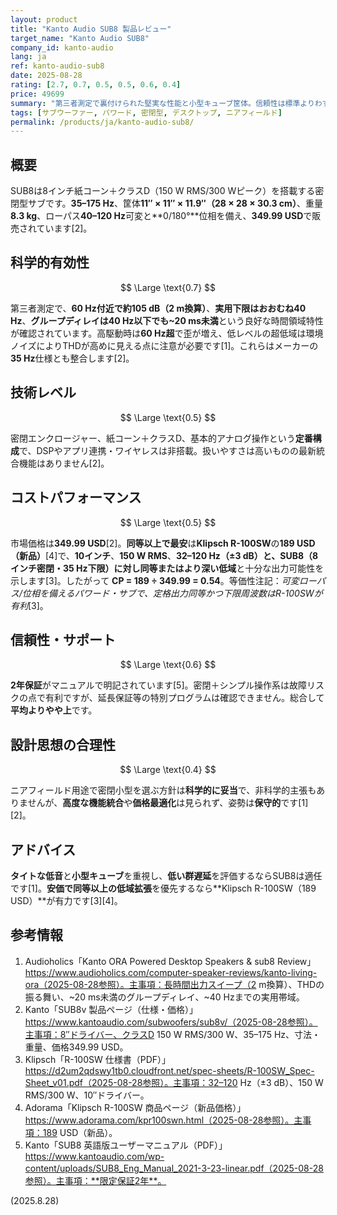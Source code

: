 ```yaml
---
layout: product
title: "Kanto Audio SUB8 製品レビュー"
target_name: "Kanto Audio SUB8"
company_id: kanto-audio
lang: ja
ref: kanto-audio-sub8
date: 2025-08-28
rating: [2.7, 0.7, 0.5, 0.5, 0.6, 0.4]
price: 49699
summary: "第三者測定で裏付けられた堅実な性能と小型キューブ筐体。信頼性は標準よりわずかに良好、設計思想は保守的で、コストパフォーマンスは安価な対抗に劣ります。"
tags: [サブウーファー, パワード, 密閉型, デスクトップ, ニアフィールド]
permalink: /products/ja/kanto-audio-sub8/
---
```


## 概要

SUB8は8インチ紙コーン＋クラスD（150 W RMS/300 Wピーク）を搭載する密閉型サブです。**35–175 Hz**、筐体**11″ × 11″ × 11.9″（28 × 28 × 30.3 cm）**、重量**8.3 kg**、ローパス**40–120 Hz**可変と**0/180°**位相を備え、**349.99 USD**で販売されています[2]。

## 科学的有効性

$$ \Large \text{0.7} $$

第三者測定で、**60 Hz付近で約105 dB（2 m換算）**、**実用下限はおおむね40 Hz**、**グループディレイは40 Hz以下でも~20 ms未満**という良好な時間領域特性が確認されています。高駆動時は**60 Hz超**で歪が増え、低レベルの超低域は環境ノイズによりTHDが高めに見える点に注意が必要です[1]。これらはメーカーの**35 Hz**仕様とも整合します[2]。

## 技術レベル

$$ \Large \text{0.5} $$

密閉エンクロージャー、紙コーン＋クラスD、基本的アナログ操作という**定番構成**で、DSPやアプリ連携・ワイヤレスは非搭載。扱いやすさは高いものの最新統合機能はありません[2]。

## コストパフォーマンス

$$ \Large \text{0.5} $$

市場価格は**349.99 USD**[2]。**同等以上で最安**は**Klipsch R-100SW**の**189 USD（新品）**[4]で、**10インチ**、**150 W RMS**、**32–120 Hz（±3 dB）**と、SUB8（8インチ密閉・35 Hz下限）に対し**同等またはより深い低域**と十分な出力可能性を示します[3]。したがって **CP = 189 ÷ 349.99 = 0.54**。等価性注記：*可変ローパス/位相を備えるパワード・サブで、定格出力同等かつ下限周波数はR-100SWが有利*[3]。

## 信頼性・サポート

$$ \Large \text{0.6} $$

**2年保証**がマニュアルで明記されています[5]。密閉＋シンプル操作系は故障リスクの点で有利ですが、延長保証等の特別プログラムは確認できません。総合して**平均よりやや上**です。

## 設計思想の合理性

$$ \Large \text{0.4} $$

ニアフィールド用途で密閉小型を選ぶ方針は**科学的に妥当**で、非科学的主張もありませんが、**高度な機能統合**や**価格最適化**は見られず、姿勢は**保守的**です[1][2]。

## アドバイス

**タイトな低音**と**小型キューブ**を重視し、**低い群遅延**を評価するならSUB8は適任です[1]。**安価で同等以上の低域拡張**を優先するなら**Klipsch R-100SW（189 USD）**が有力です[3][4]。

## 参考情報

1. Audioholics「Kanto ORA Powered Desktop Speakers & sub8 Review」https://www.audioholics.com/computer-speaker-reviews/kanto-living-ora（2025-08-28参照）。主事項：長時間出力スイープ（2 m換算）、THDの振る舞い、~20 ms未満のグループディレイ、~40 Hzまでの実用帯域。  
2. Kanto「SUB8v 製品ページ（仕様・価格）」https://www.kantoaudio.com/subwoofers/sub8v/（2025-08-28参照）。主事項：8″ドライバー、クラスD 150 W RMS/300 W、35–175 Hz、寸法・重量、価格349.99 USD。  
3. Klipsch「R-100SW 仕様書（PDF）」https://d2um2qdswy1tb0.cloudfront.net/spec-sheets/R-100SW_Spec-Sheet_v01.pdf（2025-08-28参照）。主事項：32–120 Hz（±3 dB）、150 W RMS/300 W、10″ドライバー。  
4. Adorama「Klipsch R-100SW 商品ページ（新品価格）」https://www.adorama.com/kpr100swn.html（2025-08-28参照）。主事項：189 USD（新品）。  
5. Kanto「SUB8 英語版ユーザーマニュアル（PDF）」https://www.kantoaudio.com/wp-content/uploads/SUB8_Eng_Manual_2021-3-23-linear.pdf（2025-08-28参照）。主事項：**限定保証2年**。

(2025.8.28)

